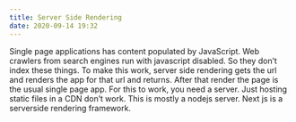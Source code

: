 ```yaml
---
title: Server Side Rendering
date: 2020-09-14 19:32
---
```

Single page applications has content populated by JavaScript. Web crawlers from search engines run with javascript disabled. So they don’t index these things. To make this work, server side rendering gets the url and renders the app for that url and returns. After that render the page is the usual single page app. For this to work, you need a server. Just hosting static files in a CDN don’t work. This is mostly a nodejs server. Next js is a serverside rendering framework.
